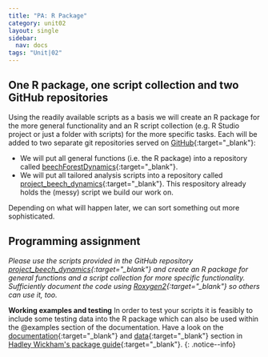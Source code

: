 ```yaml
---
title: "PA: R Package"
category: unit02
layout: single
sidebar:
  nav: docs
tags: "Unit|02"
---
```



## One R package, one script collection and two GitHub repositories

Using the readily available scripts as a basis we will create an R package for the more general functionality and an R script collection (e.g. R Studio project or just a folder with scripts) for the more specific tasks. Each will be added to two separate git repositories served on [GitHub](https://github.com/){:target="_blank"}:

* We will put all general functions (i.e. the R package) into a repository called [beechForestDynamics](https://github.com/marburg-open-courseware/beechForestDynamics){:target="_blank"}.
* We will put all tailored analysis scripts into a repository called [project_beech_dynamics](https://github.com/marburg-open-courseware/project_beech_dynamics){:target="_blank"}. This respository already holds the (messy) script we build our work on.

Depending on what will happen later, we can sort something out more sophisticated.

## Programming assignment
*Please use the scripts provided in the GitHub repository [project_beech_dynamics](https://github.com/marburg-open-courseware/project_beech_dynamics){:target="_blank"} and create an R package for general functions and a script collection for more specific functionality. Sufficiently document the code using [Roxygen2](http://r-pkgs.had.co.nz/man.html){:target="_blank"} so others can use it, too.*

**Working examples and testing** In order to test your scripts it is feasibly to include some testing data into the R package which can also be used within the @examples section of the documentation. Have a look on the [documentation](http://r-pkgs.had.co.nz/man.html){:target="_blank"} and [data](http://r-pkgs.had.co.nz/inst.html){:target="_blank"} section in [Hadley Wickham's package guide](http://r-pkgs.had.co.nz/data.html){:target="_blank"}.
{: .notice--info}



